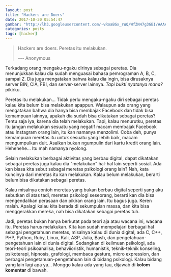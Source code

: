 ```yaml
---
layout: post
title: "Hackers are Doers"
date: 2017-10-30 05:54:47
gambar: "http://lh3.googleusercontent.com/-vRoaBGx_rWQ/WfZN47g3GBI/AAAAAAAACmY/hVucYAY-BO8bz-EdtWNT9KupGJXl-CMFACLcBGAs/h120/how-a-hactivist-exposed-child-abuse-71408071-15e4-48a7-9f84-0d6fa6cfa8cf.jpg"
categories: posts
tags: [hacker]
---
```


> Hackers are doers. Peretas itu melakukan.
> 
> --- Anonymous

Terkadang orang mengaku-ngaku dirinya sebagai peretas. Dia menunjukkan kalau dia sudah menguasai bahasa pemrograman A, B, C, sampai Z. Dia juga mengatakan bahwa kalau dia ingin, bisa dirusaknya server BIN, CIA, FBI, dan server-server lainnya. _Tapi bukti nyatanya mana?_ pikirku.

Peretas itu melakukan... Tidak perlu mengaku-ngaku diri sebagai peretas kalau kita belum bisa melakukan apappun. Walaupun ada orang yang mengatakan bahwa dia hanya bisa membajak Facebook dan tidak bisa kemampuan lainnya, apakah dia sudah bisa dikatakan sebagai peretas? Tentu saja iya, karena dia telah melakukan. Tapi, kalau menurutku, peretas itu jangan melakukan sesuatu yang negatif macam membajak Facebook atau Instagram orang lain, itu kan namanya menzolimi. Coba deh, punya kemampuan meretas itu untuk sesuatu yang lebih baik, macam mengumpulkan duit. Asalkan bukan ngumpulin dari kartu kredit orang lain. Hehehehe... Itu mah namanya nyolong.

Selain melakukan berbagai aktivitas yang berbau digital, dapat dikatakan sebagai peretas juga kalau dia "melakukan" hal-hal lain seperti sosial. Ada kan biasa kita sebut sebagai meretas psikologi orang lain? Nah, kata kuncinya dari meretas itu kan melakukan. Kalau belum melakukan, berarti belum bisa dikatakan sebagai peretas.

Kalau misalnya contoh meretas yang bukan berbau digital seperti yang aku sebutkan di atas tadi, meretas psikologi seseorang, berarti kan dia bisa mengendalikan perasaan dan pikiran orang lain. Itu bagus juga. Keren malah. Apalagi kalau kita berada di sekumpulan massa, dan kita bisa menggerakkan mereka, nah bisa dikatakan sebagai peretas tuh.

Jadi, peretas bukan hanya berkutat pada teori aja atau wacana ini, wacana itu. Peretas harus melakukan. Kita kan sudah mempelajari berbagai hal sebagai pengetahuan meretas, misalnya kalau di dunia digital, ada C, C++, PHP, Python, Ruby, Linux, Kali, ASP, Julia, Bash, dan pengetahuan-pengetahuan lain di dunia digital. Sedangkan di keilmuan psikologi, ada teori-teori psikoanalisa, behaviioristik, humanistik, teknik-teknik konseling, psikoterapi, hipnosis, grafologi, membaca gesture, micro expression, dan berbagai pengetahuan-pengetahuan lain di bidang psikologi. Kalau bidang yang lain lagi apa ya... Monggo kalau ada yang tau, dijawab di __kolom komentar__ di bawah.